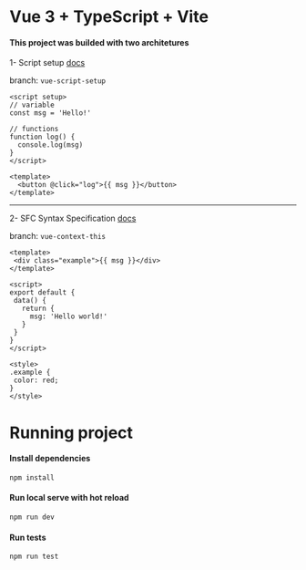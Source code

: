 # Vue 3 + TypeScript + Vite

#### This project was builded with two architetures

1- Script setup [docs](https://vuejs.org/api/sfc-script-setup.html)

branch: `vue-script-setup`

```
<script setup>
// variable
const msg = 'Hello!'

// functions
function log() {
  console.log(msg)
}
</script>

<template>
  <button @click="log">{{ msg }}</button>
</template>
```

<hr/>

2- SFC Syntax Specification [docs](https://vuejs.org/api/sfc-spec.html)

branch: `vue-context-this`

```
<template>
 <div class="example">{{ msg }}</div>
</template>

<script>
export default {
 data() {
   return {
     msg: 'Hello world!'
   }
 }
}
</script>

<style>
.example {
 color: red;
}
</style>
```

# Running project

#### Install dependencies

`npm install`

#### Run local serve with hot reload

`npm run dev`

#### Run tests

`npm run test`
